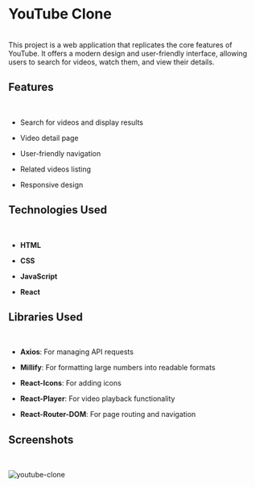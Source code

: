 
# YouTube Clone
<br/>
This project is a web application that replicates the core features of YouTube.
It offers a modern design and user-friendly interface, allowing users to search for videos, watch them, and view their details.

## Features
<br/>

- Search for videos and display results
  
- Video detail page
  
- User-friendly navigation
  
- Related videos listing
  
- Responsive design

## Technologies Used
<br/>

- **HTML**
  
- **CSS**
  
- **JavaScript**
  
- **React**

## Libraries Used
<br/>

- **Axios**: For managing API requests
  
- **Millify**: For formatting large numbers into readable formats
  
- **React-Icons**: For adding icons
  
- **React-Player**: For video playback functionality
  
- **React-Router-DOM**: For page routing and navigation


## Screenshots
<br/>


![youtube-clone](https://github.com/user-attachments/assets/882c4b39-7cc0-4032-8c6d-0bc65e177786)


  
